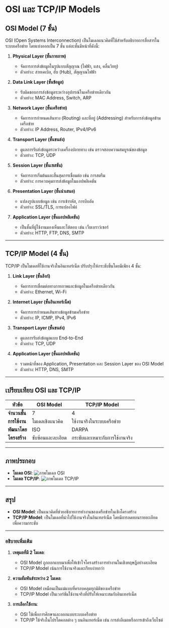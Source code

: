 # OSI และ TCP/IP Models

## **OSI Model (7 ชั้น)**
OSI (Open Systems Interconnection) เป็นโมเดลแนวคิดที่ใช้สำหรับอธิบายการสื่อสารในระบบเครือข่าย โดยแบ่งออกเป็น 7 ชั้น แต่ละชั้นมีหน้าที่ดังนี้:

1. **Physical Layer (ชั้นกายภาพ)**  
   - จัดการการส่งข้อมูลในรูปแบบสัญญาณ (ไฟฟ้า, แสง, คลื่นวิทยุ)  
   - ตัวอย่าง: สายเคเบิล, ฮับ (Hub), สัญญาณไฟฟ้า

2. **Data Link Layer (ชั้นข้อมูล)**  
   - รับผิดชอบการส่งข้อมูลระหว่างอุปกรณ์ในเครือข่ายเดียวกัน  
   - ตัวอย่าง: MAC Address, Switch, ARP

3. **Network Layer (ชั้นเครือข่าย)**  
   - จัดการการกำหนดเส้นทาง (Routing) และที่อยู่ (Addressing) สำหรับการส่งข้อมูลข้ามเครือข่าย  
   - ตัวอย่าง: IP Address, Router, IPv4/IPv6

4. **Transport Layer (ชั้นขนส่ง)**  
   - ดูแลการรับส่งข้อมูลระหว่างเครื่องปลายทาง เช่น ตรวจสอบความสมบูรณ์ของข้อมูล  
   - ตัวอย่าง: TCP, UDP

5. **Session Layer (ชั้นเซสชัน)**  
   - จัดการการเริ่มต้นและสิ้นสุดการเชื่อมต่อ เช่น การสตรีม  
   - ตัวอย่าง: การควบคุมการส่งข้อมูลในแอปพลิเคชัน

6. **Presentation Layer (ชั้นนำเสนอ)**  
   - แปลงรูปแบบข้อมูล เช่น การเข้ารหัส, การบีบอัด  
   - ตัวอย่าง: SSL/TLS, การแปลงไฟล์

7. **Application Layer (ชั้นแอปพลิเคชัน)**  
   - เป็นชั้นที่ผู้ใช้งานมองเห็นและโต้ตอบ เช่น เว็บเบราว์เซอร์  
   - ตัวอย่าง: HTTP, FTP, DNS, SMTP

---

## **TCP/IP Model (4 ชั้น)**
TCP/IP เป็นโมเดลที่ใช้งานจริงในอินเทอร์เน็ต ปรับปรุงให้กระชับขึ้นโดยมีเพียง 4 ชั้น:

1. **Link Layer (ชั้นลิงก์)**  
   - จัดการการเชื่อมต่อทางกายภาพและข้อมูลในเครือข่ายเดียวกัน  
   - ตัวอย่าง: Ethernet, Wi-Fi

2. **Internet Layer (ชั้นอินเทอร์เน็ต)**  
   - จัดการการกำหนดเส้นทางข้อมูลข้ามเครือข่าย  
   - ตัวอย่าง: IP, ICMP, IPv4, IPv6

3. **Transport Layer (ชั้นขนส่ง)**  
   - ดูแลการรับส่งข้อมูลแบบ End-to-End  
   - ตัวอย่าง: TCP, UDP

4. **Application Layer (ชั้นแอปพลิเคชัน)**  
   - รวมหน้าที่ของ Application, Presentation และ Session Layer ของ OSI Model  
   - ตัวอย่าง: HTTP, DNS, SMTP

---

## **เปรียบเทียบ OSI และ TCP/IP**

| **หัวข้อ**         | **OSI Model**                     | **TCP/IP Model**              |
|--------------------|----------------------------------|------------------------------|
| **จำนวนชั้น**      | 7                                | 4                            |
| **การใช้งาน**       | โมเดลเชิงแนวคิด                | ใช้งานจริงในระบบเครือข่าย  |
| **พัฒนาโดย**       | ISO                              | DARPA                        |
| **โครงสร้าง**      | ซับซ้อนและละเอียด              | กระชับและเหมาะกับการใช้งานจริง |

---

## **ภาพประกอบ**
- **โมเดล OSI**: ![ภาพโมเดล OSI](https://electricala2z.com/wp-content/uploads/2018/11/OSI-Model.jpg)  
- **โมเดล TCP/IP**: ![ภาพโมเดล TCP/IP](https://edukedar.com/wp-content/uploads/2021/09/TCP-IP-Model.png)

---

## **สรุป**
- **OSI Model**: เป็นแนวคิดที่ช่วยอธิบายการทำงานของเครือข่ายในเชิงโครงสร้าง
- **TCP/IP Model**: เป็นโมเดลที่นำไปใช้งานจริงในอินเทอร์เน็ต โดยมีการลดทอนรายละเอียดเพื่อความกระชับ

---

### **อธิบายเพิ่มเติม**
1. **เหตุผลที่มี 2 โมเดล**:  
   - OSI Model ถูกออกแบบมาเพื่อให้เข้าใจโครงสร้างการทำงานในเชิงทฤษฎีอย่างละเอียด  
   - TCP/IP Model เน้นการใช้งานจริงและเรียบง่ายกว่า  

2. **ความสัมพันธ์ระหว่าง 2 โมเดล**:  
   - OSI Model เหมือนเป็นแม่แบบที่ครอบคลุมทุกมิติของเครือข่าย  
   - TCP/IP Model เป็นเวอร์ชันใช้งานจริงที่ปรับให้เหมาะสมกับอินเทอร์เน็ต

3. **การเลือกใช้งาน**:  
   - OSI ใช้เพื่อการศึกษาและออกแบบระบบเครือข่าย  
   - TCP/IP ใช้จริงในโปรโตคอลต่าง ๆ บนอินเทอร์เน็ต เช่น การส่งอีเมลหรือการเข้าถึงเว็บไซต์


